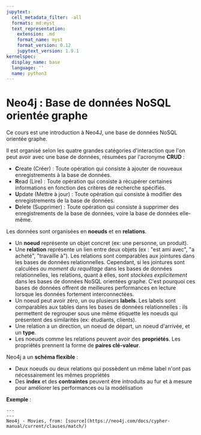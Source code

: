 ```yaml
---
jupytext:
  cell_metadata_filter: -all
  formats: md:myst
  text_representation:
    extension: .md
    format_name: myst
    format_version: 0.12
    jupytext_version: 1.9.1
kernelspec:
  display_name: base
  language: ''
  name: python3
---
```


# Neo4j : Base de données NoSQL orientée graphe

Ce cours est une introduction à Neo4J, une base de données NoSQL orientée graphe.

Il est organisé selon les quatre grandes catégories d'interaction que l'on peut avoir avec une base de données, résumées par l'acronyme **CRUD** :
- **C**reate (Créer) : Toute opération qui consiste à ajouter de nouveaux enregistrements à la base de données.
- **R**ead (Lire) : Toute opération qui consiste à récupérer certaines informations en fonction des critères de recherche spécifiés.
- **U**pdate (Mettre à jour) : Toute opération qui consiste à modifier des enregistrements de la base de données.
- **D**elete (Supprimer) : Toute opération qui consiste à supprimer des enregistrements de la base de données, voire la base de données elle-même.
  
Les données sont organisées en **noeuds** et en **relations**.   
- Un **noeud** représente un objet concret (ex: une personne, un produit).   
- Une **relation** représente un lien entre deux objets (ex : "est ami avec", "a acheté", "travaille à"). 
Les relations sont comparables aux jointures dans les bases de données relationnelles. 
Cependant, si les jointures sont calculées *au moment du requêtage* dans les bases de données relationnelles, les relations, quant à elles, sont *stockées explicitement* dans les bases de données NoSQL orientées graphe. 
C'est pourquoi ces bases de données offrent de meilleures performances en lecture lorsque les données fortement interconnectées.  
- Un noeud peut avoir zéro, un ou plusieurs **labels**. Les labels sont comparables aux tables dans les bases de données relationnelles : 
ils permettent de regrouper sous une même étiquette les noeuds qui présentent des similarités (ex: étudiants, clients).   
- Une relation a un direction, un noeud de départ, un noeud d'arrivée, et un **type**.  
- Les noeuds comme les relations peuvent avoir des **propriétés**. Les propriétés prennent la forme de **paires clé-valeur**.  

Neo4j a un **schéma flexible** :   
- Deux noeuds ou deux relations qui possèdent un même label n'ont pas nécessairement les mêmes propriétés
- Des **index** et des **contraintes** peuvent être introduits au fur et à mesure pour améliorer les performances ou la modélisation
   
**Exemple** :

```{figure} ../image/graph_example.svg  
---
---
Neo4j - Movies, from: [source](https://neo4j.com/docs/cypher-manual/current/clauses/match/)
```
